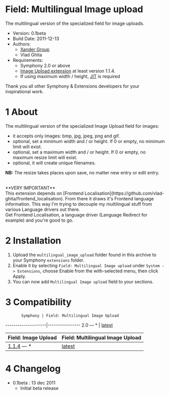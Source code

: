 Field: Multilingual Image upload
==============

The multilingual version of the specialized field for image uploads.

* Version: 0.1beta
* Build Date: 2011-12-13
* Authors:
	- [Xander Group](http://www.xanderadvertising.ro)
	- Vlad Ghita
* Requirements:
	- Symphony 2.0 or above
	- [Image Upload extension](https://github.com/vlad-ghita/image_upload) at least version 1.1.4.
	- If using maximum width / height, [JIT](https://github.com/symphonycms/jit_image_manipulation) is required

Thank you all other Symphony & Extensions developers for your inspirational work.



# 1 About #

The multilingual version of the specialized Image Upload field for images: 

- it accepts only images: bmp, jpg, jpeg, png and gif.
- optional, set a minimum width and / or height. If 0 or empty, no minimum limit will exist.
- optional, set a maximum width and / or height. If 0 or empty, no maximum resize limit will exist.
- optional, it will create unique filenames.

**NB:** The resize takes places upon save, no matter new entry or edit entry.

<br />
**VERY IMPORTANT**<br />
This extension depends on [Frontend Localisation](https://github.com/vlad-ghita/frontend_localisation). From there it draws it's Frontend language information. This way I'm trying to decouple my multilingual stuff from various Language drivers out there.<br />
Get Frontend Localisation, a language driver (Language Redirect for example) and you're good to go.



# 2 Installation #

1. Upload the `multilingual_image_upload` folder found in this archive to your Symphony `extensions` folder.    
2. Enable it by selecting `Field: Multilingual Image upload` under `System -> Extensions`, choose Enable from the with-selected menu, then click Apply.
3. You can now add `Multilingual Image upload` field to your sections.




# 3 Compatibility #

           Symphony | Field: Multilingual Image Upload
--------------------|----------------
        2.0 — *     | [latest](https://github.com/vlad-ghita/multilingual_image_upload)

Field: Image Upload | Field: Multilingual Image Upload
--------------------|----------------
      [1.1.4](https://github.com/vlad-ghita/image_upload) — *     | [latest](https://github.com/vlad-ghita/multilingual_image_upload)




# 4 Changelog #

- 0.1beta : 13 dec 2011
    * Initial beta release